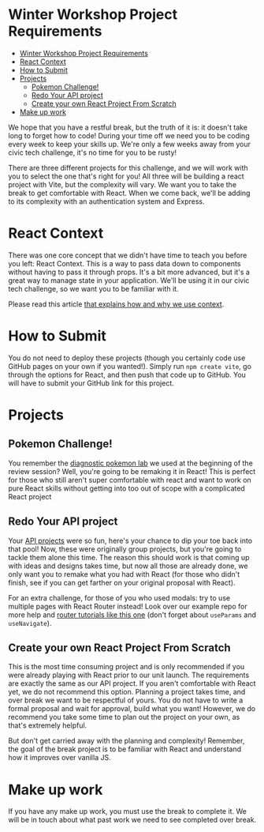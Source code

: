# Winter Workshop Project Requirements

- [Winter Workshop Project Requirements](#winter-workshop-project-requirements)
- [React Context](#react-context)
- [How to Submit](#how-to-submit)
- [Projects](#projects)
  - [Pokemon Challenge!](#pokemon-challenge)
  - [Redo Your API project](#redo-your-api-project)
  - [Create your own React Project From Scratch](#create-your-own-react-project-from-scratch)
- [Make up work](#make-up-work)


We hope that you have a restful break, but the truth of it is: it doesn't take long to forget how to code! During your time off we need you to be coding every week to keep your skills up. We're only a few weeks away from your civic tech challenge, it's no time for you to be rusty!

There are three different projects for this challenge, and we will work with you to select the one that's right for you! All three will be building a react project with Vite, but the complexity will vary. We want you to take the break to get comfortable with React. When we come back, we'll be adding to its complexity with an authentication system and Express.

# React Context
There was one core concept that we didn't have time to teach you before you left: React Context. This is a way to pass data down to components without having to pass it through props. It's a bit more advanced, but it's a great way to manage state in your application. We'll be using it in our civic tech challenge, so we want you to be familiar with it.

Please read this article [that explains how and why we use context](https://medium.com/gitconnected/how-to-use-context-with-react-hooks-5591a4010689?sk=9724f77352013e4a07fc897f8e6b104b).

# How to Submit
You do not need to deploy these projects (though you certainly code use GitHub pages on your own if you wanted!). Simply run `npm create vite`, go through the options for React, and then push that code up to GitHub. You will have to submit your GitHub link for this project.

# Projects

## Pokemon Challenge!
You remember the [diagnostic pokemon lab](https://github.com/The-Marcy-Lab-School/3-x-x-lab_diagnostic-choose-your-pokemon) we used at the beginning of the review session? Well, you're going to be remaking it in React! This is perfect for those who still aren't super comfortable with react and want to work on pure React skills without getting into too out of scope with a complicated React project


## Redo Your API project
Your [API projects](https://docs.google.com/document/d/1Ej4V2KmTaifO3j92zaILp9FF9l50UGhPwbLZbmJmyzE/edit) were so fun, here's your chance to dip your toe back into that pool! Now, these were originally group projects, but you're going to tackle them alone this time. The reason this should work is that coming up with ideas and designs takes time, but now all those are already done, we only want you to remake what you had with React (for those who didn't finish, see if you can get farther on your original proposal with React).

For an extra challenge, for those of you who used modals: try to use multiple pages with React Router instead! Look over our example repo for more help and [router tutorials like this one](https://dev.to/emmanuelthecoder/getting-started-with-react-router-19de) (don't forget about `useParams` and `useNavigate`).

## Create your own React Project From Scratch
This is the most time consuming project and is only recommended if you were already playing with React prior to our unit launch. The requirements are exactly the same as our API project. If you aren't comfortable with React yet, we do not recommend this option. Planning a project takes time, and over break we want to be respectful of yours. You do not have to write a formal proposal and wait for approval, build what you want! However, we do recommend you take some time to plan out the project on your own, as that's extremely helpful.

But don't get carried away with the planning and complexity! Remember, the goal of the break project is to be familiar with React and understand how it improves over vanilla JS.

# Make up work
If you have any make up work, you must use the break to complete it. We will be in touch about what past work we need to see completed over break.
